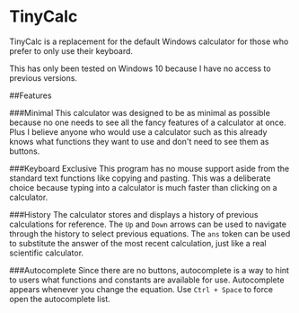# TinyCalc
TinyCalc is a replacement for the default Windows calculator for those who prefer to only use their keyboard.

This has only been tested on Windows 10 because I have no access to previous versions.

##Features

###Minimal
This calculator was designed to be as minimal as possible because no one needs to see all the fancy features of a calculator at once. Plus I believe anyone who would use a calculator such as this already knows what functions they want to use and don't need to see them as buttons.

###Keyboard Exclusive
This program has no mouse support aside from the standard text functions like copying and pasting. This was a deliberate choice because typing into a calculator is much faster than clicking on a calculator. 

###History
The calculator stores and displays a history of previous calculations for reference. The `Up` and `Down` arrows can be used to navigate through the history to select previous equations. The `ans` token can be used to substitute the answer of the most recent calculation, just like a real scientific calculator.

###Autocomplete
Since there are no buttons, autocomplete is a way to hint to users what functions and constants are available for use. Autocomplete appears whenever you change the equation. Use `Ctrl + Space` to force open the autocomplete list.
